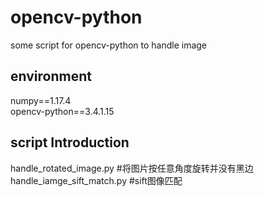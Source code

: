# opencv-python
some script for opencv-python to handle image
## environment
numpy==1.17.4  
opencv-python==3.4.1.15
## script Introduction
handle_rotated_image.py  #将图片按任意角度旋转并没有黑边  
handle_iamge_sift_match.py #sift图像匹配
